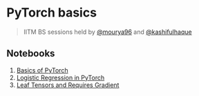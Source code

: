 # PyTorch basics

> IITM BS sessions held by [@mourya96](https://github.com/mourya96) and [@kashifulhaque](https://github.com/kashifulhaque)

## **Notebooks**

1. [Basics of PyTorch](notebooks/Basics.ipynb)
2. [Logistic Regression in PyTorch](notebooks/LogisticRegression.ipynb)
3. [Leaf Tensors and Requires Gradient](notebooks/Leaf_and_ReqGrad.ipynb)
